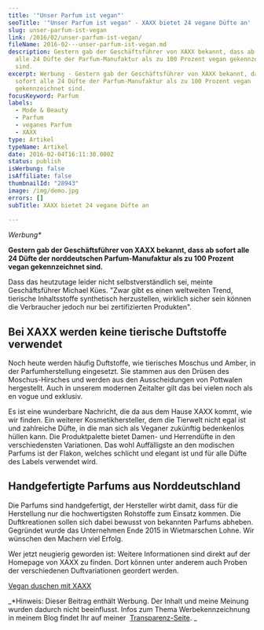 ```yaml
---
title: '"Unser Parfum ist vegan"'
seoTitle: '"Unser Parfum ist vegan" - XAXX bietet 24 vegane Düfte an'
slug: unser-parfum-ist-vegan
link: /2016/02/unser-parfum-ist-vegan/
fileName: 2016-02---unser-parfum-ist-vegan.md
description: Gestern gab der Geschäftsführer von XAXX bekannt, dass ab sofort
  alle 24 Düfte der Parfum-Manufaktur als zu 100 Prozent vegan gekennzeichnet
  sind.
excerpt: Werbung - Gestern gab der Geschäftsführer von XAXX bekannt, dass ab
  sofort alle 24 Düfte der Parfum-Manufaktur als zu 100 Prozent vegan
  gekennzeichnet sind.
focusKeyword: Parfum
labels:
  - Mode & Beauty
  - Parfum
  - veganes Parfum
  - XAXX
type: Artikel
typeName: Artikel
date: 2016-02-04T16:11:30.000Z
status: publish
isWerbung: false
isAffiliate: false
thumbnailId: "28943"
image: /img/demo.jpg
errors: []
subTitle: XAXX bietet 24 vegane Düfte an
  
---
```


_Werbung\*_

**Gestern gab der Geschäftsführer von XAXX bekannt, dass ab sofort alle 24 Düfte
der norddeutschen Parfum-Manufaktur als zu 100 Prozent vegan gekennzeichnet
sind.**

Dass das heutzutage leider nicht selbstverständlich sei, meinte Geschäftsführer
Michael Kües. "Zwar gibt es einen weltweiten Trend, tierische Inhaltsstoffe
synthetisch herzustellen, wirklich sicher sein können die Verbraucher jedoch nur
bei zertifizierten Produkten".

## Bei XAXX werden keine tierische Duftstoffe verwendet

Noch heute werden häufig Duftstoffe, wie tierisches Moschus und Amber, in der
Parfumherstellung eingesetzt. Sie stammen aus den Drüsen des Moschus-Hirsches
und werden aus den Ausscheidungen von Pottwalen hergestellt. Auch in unserem
modernen Zeitalter gilt das bei vielen noch als en vogue und exklusiv.

Es ist eine wunderbare Nachricht, die da aus dem Hause XAXX kommt, wie wir
finden. Ein weiterer Kosmetikhersteller, dem die Tierwelt nicht egal ist und
zahlreiche Düfte, in die man sich als Veganer zukünftig bedenkenlos hüllen kann.
Die Produktpalette bietet Damen- und Herrendüfte in den verschiedensten
Variationen. Das wohl Auffälligste an den modischen Parfums ist der Flakon,
welches schlicht und elegant ist und für alle Düfte des Labels verwendet wird.

## Handgefertigte Parfums aus Norddeutschland

Die Parfums sind handgefertigt, der Hersteller wirbt damit, dass für die
Herstellung nur die hochwertigsten Rohstoffe zum Einsatz kommen. Die
Duftkreationen sollen sich dabei bewusst von bekannten Parfums abheben.
Gegründet wurde das Unternehmen Ende 2015 in Wietmarschen Lohne. Wir wünschen
den Machern viel Erfolg.

Wer jetzt neugierig geworden ist: Weitere Informationen sind direkt auf der
Homepage von XAXX zu finden. Dort können unter anderem auch Proben der
verschiedenen Duftvariationen geordert werden.

[Vegan duschen mit XAXX](/2017/07/von-xaxx-gibt-es-jetzt-auch-duschgele/)

_\*Hinweis: Dieser Beitrag enthält Werbung. Der Inhalt und meine Meinung wurden
dadurch nicht beeinflusst. Infos zum Thema Werbekennzeichnung in meinem Blog
findet Ihr auf meiner  [Transparenz-Seite](/werbung/). _

  